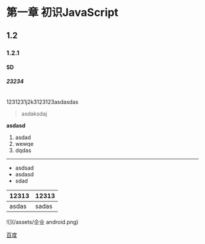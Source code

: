 # 第一章 初识JavaScript





## 1.2 
### 1.2.1
#### SD
##### 23234


```
```

1231231j2k3123123asdasdas
>asdaksdaj


**asdasd**

1. asdad
2. wewqe
3. dqdas

------

* asdsad
* asdasd
* sdad

 12313 | 12313 
 -----|-----
 asdas| sadas


![](/assets/企业 android.png)

[百度](http://baidu.com)
